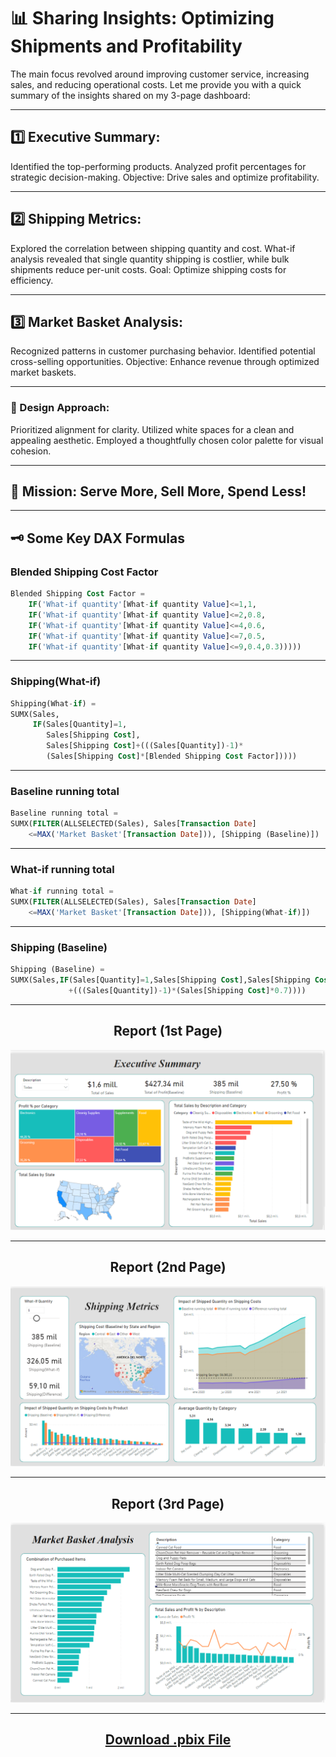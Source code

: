 # 📊 Sharing Insights: Optimizing Shipments and Profitability 

The main focus revolved around improving customer service, increasing sales, and reducing operational costs. Let me provide you with a quick summary of the insights shared on my 3-page dashboard:
***
## 1️⃣ Executive Summary:

Identified the top-performing products.
Analyzed profit percentages for strategic decision-making.
Objective: Drive sales and optimize profitability.
***
## 2️⃣ Shipping Metrics:

Explored the correlation between shipping quantity and cost.
What-if analysis revealed that single quantity shipping is costlier, while bulk shipments reduce per-unit costs.
Goal: Optimize shipping costs for efficiency.
***
## 3️⃣ Market Basket Analysis:

Recognized patterns in customer purchasing behavior.
Identified potential cross-selling opportunities.
Objective: Enhance revenue through optimized market baskets.
***
### 🎨 Design Approach:

Prioritized alignment for clarity.
Utilized white spaces for a clean and appealing aesthetic.
Employed a thoughtfully chosen color palette for visual cohesion.
***
## 🎯 Mission: Serve More, Sell More, Spend Less! 
***

## 🗝️ Some Key DAX Formulas


### Blended Shipping Cost Factor

````sql
Blended Shipping Cost Factor =
    IF('What-if quantity'[What-if quantity Value]<=1,1,
    IF('What-if quantity'[What-if quantity Value]<=2,0.8,
    IF('What-if quantity'[What-if quantity Value]<=4,0.6,
    IF('What-if quantity'[What-if quantity Value]<=7,0.5,
    IF('What-if quantity'[What-if quantity Value]<=9,0.4,0.3)))))
````
***

### Shipping(What-if)
````sql
Shipping(What-if) = 
SUMX(Sales, 
     IF(Sales[Quantity]=1,
        Sales[Shipping Cost],
        Sales[Shipping Cost]+(((Sales[Quantity])-1)*
        (Sales[Shipping Cost]*[Blended Shipping Cost Factor]))))
````
***
### Baseline running total
````sql
Baseline running total = 
SUMX(FILTER(ALLSELECTED(Sales), Sales[Transaction Date]
    <=MAX('Market Basket'[Transaction Date])), [Shipping (Baseline)])
````

***
### What-if running total
````sql
What-if running total = 
SUMX(FILTER(ALLSELECTED(Sales), Sales[Transaction Date] 
    <=MAX('Market Basket'[Transaction Date])), [Shipping(What-if)])
````

***
### Shipping (Baseline)
````sql
Shipping (Baseline) = 
SUMX(Sales,IF(Sales[Quantity]=1,Sales[Shipping Cost],Sales[Shipping Cost]
             +(((Sales[Quantity])-1)*(Sales[Shipping Cost]*0.7))))

````
***


<h2 align="center">Report (1st Page)</h2>


<img src="https://github.com/alezirczy/Images/blob/main/%231%20Optimizing%20Shipments%20and%20Profitability/Executive%20Summary%20-%20Report%20(1st%20Page).png">

***
<h2 align="center">Report (2nd Page)</h2>
<img src="https://github.com/alezirczy/Images/blob/main/%231%20Optimizing%20Shipments%20and%20Profitability/Shipping%20Metrics%20-%20Report%20(2nd%20Page).png">


***
<h2 align="center">Report (3rd Page)</h2>
<img src="https://github.com/alezirczy/Images/blob/main/%231%20Optimizing%20Shipments%20and%20Profitability/Market%20Basket%20-%20Report%20(3rd%20Page).png">

***

[<h2 align="center">Download .pbix File</h2>](https://github.com/alezirczy/Power-Bi-Projects/blob/main/%231%20Logistic%3A%20Optimizing%20Shipments%20and%20Profitability/Logistics%20Operation%20-%20Optimizing%20Shipments%20and%20Profitability%20v2.pbix)
